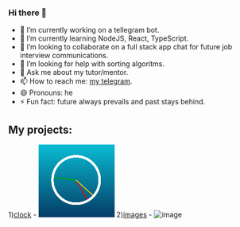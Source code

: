 ### Hi there 👋

- 🔭 I’m currently working on a tellegram bot.
- 🌱 I’m currently learning NodeJS, React, TypeScript.
- 👯 I’m looking to collaborate on a full stack app chat for future job interview communications. 
- 🤔 I’m looking for help with sorting algoritms.
- 💬 Ask me about my tutor/mentor.
- 📫 How to reach me: [my telegram](http://t.me/RuslanBets1998).
- 😄 Pronouns: he
- ⚡ Fun fact: future always prevails and past stays behind.

 ## My projects:

1)[clock](https://github.com/RuslanBets/clock) - ![clock](https://github.com/RuslanBets/clock/raw/master/clock.png)
2)[images](https://github.com/RuslanBets/image-gallary) - ![image](https://user-images.githubusercontent.com/86869767/173632669-8a2b8c4b-11f7-4dea-ad78-f07cf3eb1017.png)


